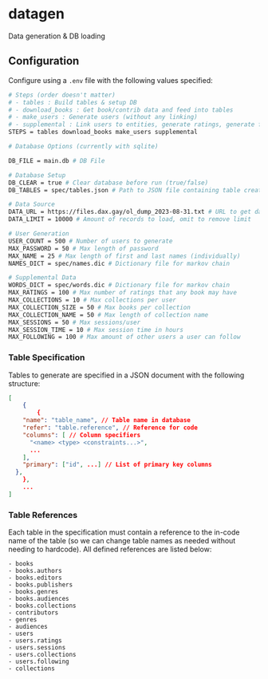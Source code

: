 # datagen
Data generation &amp; DB loading

## Configuration

Configure using a `.env` file with the following values specified:

```bash
# Steps (order doesn't matter)
# - tables : Build tables & setup DB
# - download_books : Get book/contrib data and feed into tables
# - make_users : Generate users (without any linking)
# - supplemental : Link users to entities, generate ratings, generate follows, generate sessions, etc
STEPS = tables download_books make_users supplemental

# Database Options (currently with sqlite)

DB_FILE = main.db # DB File

# Database Setup
DB_CLEAR = true # Clear database before run (true/false)
DB_TABLES = spec/tables.json # Path to JSON file containing table creation commands (see next section)

# Data Source
DATA_URL = https://files.dax.gay/ol_dump_2023-08-31.txt # URL to get data from
DATA_LIMIT = 10000 # Amount of records to load, omit to remove limit

# User Generation
USER_COUNT = 500 # Number of users to generate
MAX_PASSWORD = 50 # Max length of password
MAX_NAME = 25 # Max length of first and last names (individually)
NAMES_DICT = spec/names.dic # Dictionary file for markov chain

# Supplemental Data
WORDS_DICT = spec/words.dic # Dictionary file for markov chain
MAX_RATINGS = 100 # Max number of ratings that any book may have
MAX_COLLECTIONS = 10 # Max collections per user
MAX_COLLECTION_SIZE = 50 # Max books per collection
MAX_COLLECTION_NAME = 50 # Max length of collection name
MAX_SESSIONS = 50 # Max sessions/user
MAX_SESSION_TIME = 10 # Max session time in hours
MAX_FOLLOWING = 100 # Max amount of other users a user can follow
```

### Table Specification

Tables to generate are specified in a JSON document with the following structure:

```json
[
    {
        {
    "name": "table_name", // Table name in database
    "refer": "table.reference", // Reference for code
    "columns": [ // Column specifiers
      "<name> <type> <constraints...>",
      ...
    ],
    "primary": ["id", ...] // List of primary key columns
  },
    },
    ...
]
```

### Table References

Each table in the specification must contain a reference to the in-code name of the table (so we can change table names as needed without needing to hardcode). All defined references are listed below:

```
- books
- books.authors
- books.editors
- books.publishers
- books.genres
- books.audiences
- books.collections
- contributors
- genres
- audiences
- users
- users.ratings
- users.sessions
- users.collections
- users.following
- collections
```
